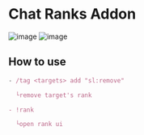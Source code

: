 # Chat Ranks Addon


![image](https://user-images.githubusercontent.com/105429219/176173270-d37370d7-598c-426b-ab6c-c1981f6cb170.png)
![image](https://user-images.githubusercontent.com/105429219/176173282-94859ad1-4935-48c7-b2dd-1912db8ead13.png)

## How to use
```js
- /tag <targets> add "sl:remove"

  └remove target's rank

- !rank

  └open rank ui
```
